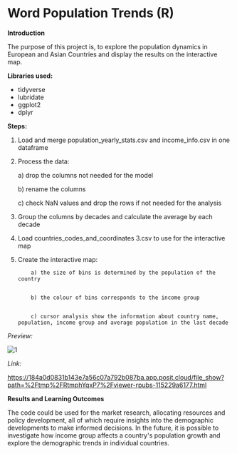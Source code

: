# Word Population Trends (R)

__Introduction__ 

 The purpose of this project is, to explore the population dynamics in European and Asian Countries and display the results on the interactive map.
 
__Libraries used:__
- tidyverse
- lubridate
- ggplot2
- dplyr

__Steps:__

1. Load and merge population_yearly_stats.csv and income_info.csv in one dataframe

2. Process the data:


     a) drop the columns not needed for the model


     b) rename the columns


     c) check NaN values and drop the rows if not needed for the analysis 

3. Group the columns by decades and calculate the average by each decade 

4. Load countries_codes_and_coordinates 3.csv to use for the interactive map

5. Create the interactive map:


           a) the size of bins is determined by the population of the country


           b) the colour of bins corresponds to the income group


           c) cursor analysis show the information about country name, population, income group and average population in the last decade

  _Preview:_

  
![1](https://github.com/cherniad/Word-Population-Trends--R-/assets/129260187/ab2766b7-16ce-4609-921b-f104cc87967f)

  _Link:_

  https://184a0d0831b143e7a56c07a792b087ba.app.posit.cloud/file_show?path=%2Ftmp%2FRtmphYqxP7%2Fviewer-rpubs-115229a6177.html



__Results and Learning Outcomes__ 

The code could be used for the market research, allocating resources and policy development, all of which require insights into the demographic developments to make informed decisions. In the future, it is possible to investigate how income group affects a country's population growth and explore the demographic trends in individual countries. 
 
 
